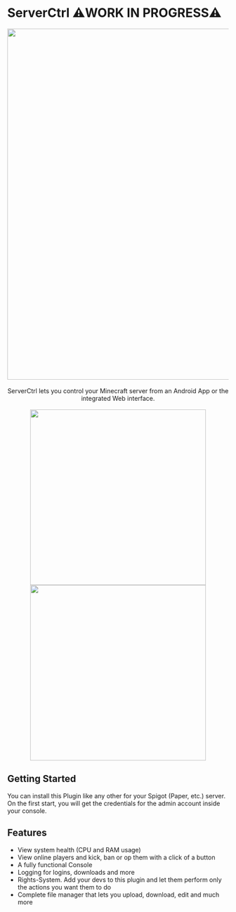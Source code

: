 # ServerCtrl ⚠️WORK IN PROGRESS⚠️


<p align="center">
  <picture><img src="https://raw.githubusercontent.com/blitzdose/ServerCtrl/master/images/name.png", width=800></picture>
  <br>
  <br>
  ServerCtrl lets you control your Minecraft server from an Android App or the integrated Web interface.
  <br>
  <br>
  <a href="https://discord.gg/SewjCwVpaa" target="_blank"><img src="https://raw.githubusercontent.com/blitzdose/ServerCtrl/master/images/discord.png", width=400></a>
  <br>
  <a href="https://www.spigotmc.org/resources/minecraft-server-remote.72231/" target="_blank"><img src="https://raw.githubusercontent.com/blitzdose/ServerCtrl/master/images/spigot.png", width=400></a>
</p>

## Getting Started
You can install this Plugin like any other for your Spigot (Paper, etc.) server. On the first start, you will get the credentials for the admin account inside your console.

## Features
- View system health (CPU and RAM usage)
- View online players and kick, ban or op them with a click of a button
- A fully functional Console
- Logging for logins, downloads and more
- Rights-System. Add your devs to this plugin and let them perform only the actions you want them to do
- Complete file manager that lets you upload, download, edit and much more
